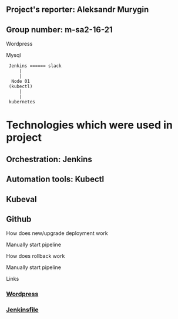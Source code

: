
## Project's reporter: Aleksandr Murygin

## Group number: m-sa2-16-21

 Wordpress
 
 Mysql


 
```
 Jenkins ====== slack
     |
     |
  Node 01
 (kubectl)
     |
     |
 kubernetes  
```  
# Technologies which were used in project

## Orchestration: Jenkins

## Automation tools: Kubectl

## Kubeval

## Github



How does new/upgrade deployment work

Manually start pipeline

How does rollback work

Manually start pipeline

Links
### [Wordpress](https://github.com/AleksandMur/word01)
### [Jenkinsfile](https://github.com/AleksandMur/jenkins)

